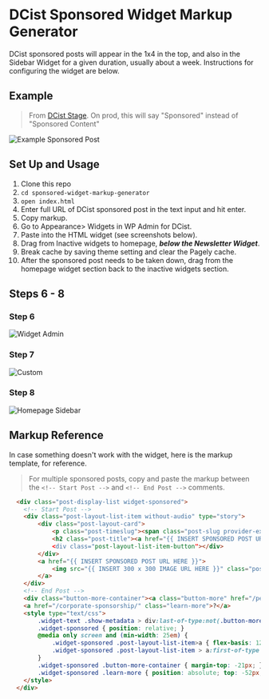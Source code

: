 # DCist Sponsored Widget Markup Generator

DCist sponsored posts will appear in the 1x4 in the top, and also in the Sidebar Widget for a given duration, usually about a week. Instructions for configuring the widget are below.

## Example

> From [DCist Stage](stage.dcist.com). On prod, this will say "Sponsored" instead of "Sponsored Content"

![Example Sponsored Post](https://github.com/wamu885/sponsored-widget-markup-generator/blob/master/images/sponsored-content-example.png)

## Set Up and Usage

1. Clone this repo
2. `cd sponsored-widget-markup-generator`
3. `open index.html`
4. Enter full URL of DCist sponsored post in the text input and hit enter.
5. Copy markup.
6. Go to Appearance> Widgets in WP Admin for DCist.
7. Paste into the HTML widget  (see screenshots below).
8. Drag from Inactive widgets to homepage, ***below the Newsletter Widget***.
9. Break cache by saving theme setting and clear the Pagely cache.
10. After the sponsored post needs to be taken down, drag from the homepage widget section back to the inactive widgets section.

## Steps 6 - 8

### Step 6
![Widget Admin](https://github.com/wamu885/sponsored-widget-markup-generator/blob/master/images/widget-admin.png)

### Step 7
![Custom](https://github.com/wamu885/sponsored-widget-markup-generator/blob/master/images/custom-html-inactive.png)

### Step 8
![Homepage Sidebar](https://github.com/wamu885/sponsored-widget-markup-generator/blob/master/images/homepage-sidebar.png)


## Markup Reference

In case something doesn't work with the widget, here is the markup template, for reference.

> For multiple sponsored posts, copy and paste the markup between the `<!-- Start Post -->` and `<!-- End Post -->` comments.

```html
  <div class="post-display-list widget-sponsored">
    <!-- Start Post -->
    <div class="post-layout-list-item without-audio" type="story">
        <div class="post-layout-card">
            <p class="post-timeslug"><span class="post-slug provider-external">{{ INSERT SPONSOR HERE }}</span>, <span class="post-timestamp">{{ INSERT DATE }}</span></p>
            <h2 class="post-title"><a href="{{ INSERT SPONSORED POST URL HERE }}>{{ INSERT SPONSORED POST TITLE HERE }}</a></h2>
            <div class="post-layout-list-item-button"></div>
        </div>
        <a href="{{ INSERT SPONSORED POST URL HERE }}">
            <img src="{{ INSERT 300 x 300 IMAGE URL HERE }}" class="post-image" alt="">
        </a>
    </div>
    <!-- End Post -->
	<div class="button-more-container"><a class="button-more" href="/person/sponsor/">More Sponsored Posts</a></div>
    <a href="/corporate-sponsorship/" class="learn-more">?</a>
    <style type="text/css">
        .widget-text .show-metadata > div:last-of-type:not(.button-more-container) { padding: 0; border-bottom: none; } /* Critical for cleaning up spacing and extra border on bottom */
        .widget-sponsored { position: relative; }
        @media only screen and (min-width: 25em) {
            .widget-sponsored .post-layout-list-item>a { flex-basis: 120px !important; } /* Prevents thumbnail from becoming ginormous on tablets */
            .widget-sponsored .post-layout-list-item > a:first-of-type img { max-width: 100% !important; } /* To fix thumnail width in Firefox */
        }
        .widget-sponsored .button-more-container { margin-top: -21px; }
        .widget-sponsored .learn-more { position: absolute; top: -52px; right: 0px; width: 12px; height: 12px; background-color: #999; border-radius: 50%; font-size: 10px; line-height: 12px; text-align: center; color: #fff; }
    </style>
  </div>
```
